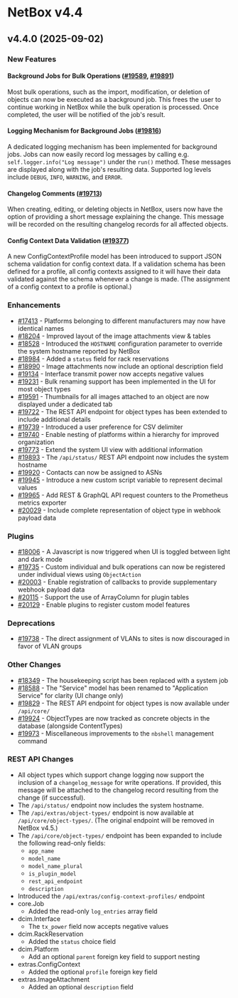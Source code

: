 # NetBox v4.4

## v4.4.0 (2025-09-02)

### New Features

#### Background Jobs for Bulk Operations ([#19589](https://github.com/netbox-community/netbox/issues/19589), [#19891](https://github.com/netbox-community/netbox/issues/19891))

Most bulk operations, such as the import, modification, or deletion of objects can now be executed as a background job. This frees the user to continue working in NetBox while the bulk operation is processed. Once completed, the user will be notified of the job's result.

#### Logging Mechanism for Background Jobs ([#19816](https://github.com/netbox-community/netbox/issues/19816))

A dedicated logging mechanism has been implemented for background jobs. Jobs can now easily record log messages by calling e.g. `self.logger.info("Log message")` under the `run()` method. These messages are displayed along with the job's resulting data. Supported log levels include `DEBUG`, `INFO`, `WARNING`, and `ERROR`.

#### Changelog Comments ([#19713](https://github.com/netbox-community/netbox/issues/19713))

When creating, editing, or deleting objects in NetBox, users now have the option of providing a short message explaining the change. This message will be recorded on the resulting changelog records for all affected objects.

#### Config Context Data Validation ([#19377](https://github.com/netbox-community/netbox/issues/19377))

A new ConfigContextProfile model has been introduced to support JSON schema validation for config context data. If a validation schema has been defined for a profile, all config contexts assigned to it will have their data validated against the schema whenever a change is made. (The assignment of a config context to a profile is optional.)

### Enhancements

* [#17413](https://github.com/netbox-community/netbox/issues/17413) - Platforms belonging to different manufacturers may now have identical names
* [#18204](https://github.com/netbox-community/netbox/issues/18204) - Improved layout of the image attachments view & tables
* [#18528](https://github.com/netbox-community/netbox/issues/18528) - Introduced the `HOSTNAME` configuration parameter to override the system hostname reported by NetBox
* [#18984](https://github.com/netbox-community/netbox/issues/18984) - Added a `status` field for rack reservations
* [#18990](https://github.com/netbox-community/netbox/issues/18990) - Image attachments now include an optional description field
* [#19134](https://github.com/netbox-community/netbox/issues/19134) - Interface transmit power now accepts negative values
* [#19231](https://github.com/netbox-community/netbox/issues/19231) - Bulk renaming support has been implemented in the UI for most object types
* [#19591](https://github.com/netbox-community/netbox/issues/19591) - Thumbnails for all images attached to an object are now displayed under a dedicated tab
* [#19722](https://github.com/netbox-community/netbox/issues/19722) - The REST API endpoint for object types has been extended to include additional details
* [#19739](https://github.com/netbox-community/netbox/issues/19739) - Introduced a user preference for CSV delimiter
* [#19740](https://github.com/netbox-community/netbox/issues/19740) - Enable nesting of platforms within a hierarchy for improved organization
* [#19773](https://github.com/netbox-community/netbox/issues/19773) - Extend the system UI view with additional information
* [#19893](https://github.com/netbox-community/netbox/issues/19893) - The `/api/status/` REST API endpoint now includes the system hostname
* [#19920](https://github.com/netbox-community/netbox/issues/19920) - Contacts can now be assigned to ASNs
* [#19945](https://github.com/netbox-community/netbox/issues/19945) - Introduce a new custom script variable to represent decimal values
* [#19965](https://github.com/netbox-community/netbox/issues/19965) - Add REST & GraphQL API request counters to the Prometheus metrics exporter
* [#20029](https://github.com/netbox-community/netbox/issues/20029) - Include complete representation of object type in webhook payload data

### Plugins

* [#18006](https://github.com/netbox-community/netbox/issues/18006) - A Javascript is now triggered when UI is toggled between light and dark mode
* [#19735](https://github.com/netbox-community/netbox/issues/19735) - Custom individual and bulk operations can now be registered under individual views using `ObjectAction`
* [#20003](https://github.com/netbox-community/netbox/issues/20003) - Enable registration of callbacks to provide supplementary webhook payload data
* [#20115](https://github.com/netbox-community/netbox/issues/20115) - Support the use of ArrayColumn for plugin tables
* [#20129](https://github.com/netbox-community/netbox/issues/20129) - Enable plugins to register custom model features

### Deprecations

* [#19738](https://github.com/netbox-community/netbox/issues/19738) - The direct assignment of VLANs to sites is now discouraged in favor of VLAN groups

### Other Changes

* [#18349](https://github.com/netbox-community/netbox/issues/18349) - The housekeeping script has been replaced with a system job
* [#18588](https://github.com/netbox-community/netbox/issues/18588) - The "Service" model has been renamed to "Application Service" for clarity (UI change only)
* [#19829](https://github.com/netbox-community/netbox/issues/19829) - The REST API endpoint for object types is now available under `/api/core/`
* [#19924](https://github.com/netbox-community/netbox/issues/19924) - ObjectTypes are now tracked as concrete objects in the database (alongside ContentTypes)
* [#19973](https://github.com/netbox-community/netbox/issues/19973) - Miscellaneous improvements to the `nbshell` management command

### REST API Changes

* All object types which support change logging now support the inclusion of a `changelog_message` for write operations. If provided, this message will be attached to the changelog record resulting from the change (if successful).
* The `/api/status/` endpoint now includes the system hostname.
* The `/api/extras/object-types/` endpoint is now available at `/api/core/object-types/`. (The original endpoint will be removed in NetBox v4.5.)
* The `/api/core/object-types/` endpoint has been expanded to include the following read-only fields:
    * `app_name`
    * `model_name`
    * `model_name_plural`
    * `is_plugin_model`
    * `rest_api_endpoint`
    * `description`
* Introduced the `/api/extras/config-context-profiles/` endpoint
* core.Job
    * Added the read-only `log_entries` array field
* dcim.Interface
    * The `tx_power` field now accepts negative values
* dcim.RackReservation
    * Added the `status` choice field
* dcim.Platform
    * Add an optional `parent` foreign key field to support nesting
* extras.ConfigContext
    * Added the optional `profile` foreign key field
* extras.ImageAttachment
    * Added an optional `description` field
